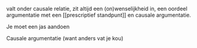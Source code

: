 valt onder causale relatie, zit altijd een (on)wenselijkheid in, een oordeel 
argumentatie met een [[prescriptief standpunt]] en causale argumentatie.

Je moet een jas aandoen

Causale argumentatie (want anders vat je kou)

